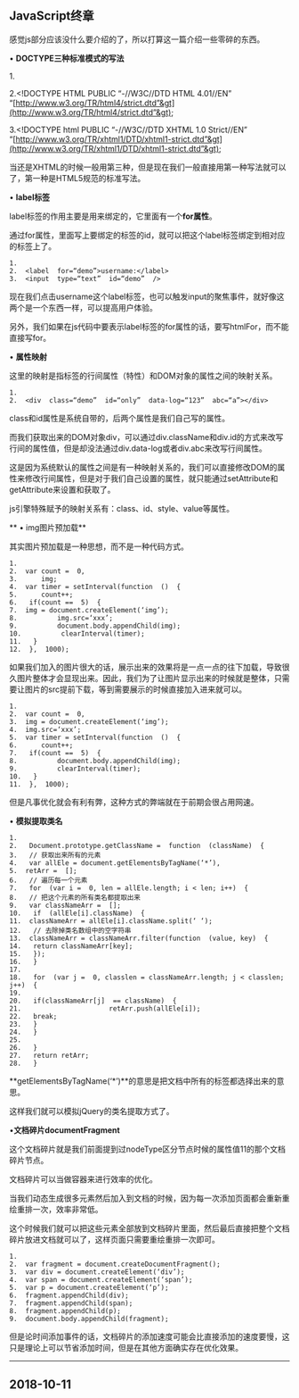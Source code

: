 ##  JavaScript终章

感觉js部分应该没什么要介绍的了，所以打算这一篇介绍一些零碎的东西。

• **DOCTYPE三种标准模式的写法**

1.**<!DOCTYPE html>**

2.<!DOCTYPE HTML PUBLIC “-//W3C//DTD HTML 4.01//EN” “[http://www.w3.org/TR/html4/strict.dtd”&gt](http://www.w3.org/TR/html4/strict.dtd”&gt);

3.<!DOCTYPE html PUBLIC “-//W3C//DTD XHTML 1.0 Strict//EN” “[http://www.w3.org/TR/xhtml1/DTD/xhtml1-strict.dtd”&gt](http://www.w3.org/TR/xhtml1/DTD/xhtml1-strict.dtd”&gt);

当还是XHTML的时候一般用第三种，但是现在我们一般直接用第一种写法就可以了，第一种是HTML5规范的标准写法。

• **label标签**

label标签的作用主要是用来绑定的，它里面有一个**for属性**。

通过for属性，里面写上要绑定的标签的id，就可以把这个label标签绑定到相对应的标签上了。

```
1.    
2.  <label  for=“demo”>username:</label>  
3.  <input  type=“text”  id=“demo”  />
```

现在我们点击username这个label标签，也可以触发input的聚焦事件，就好像这两个是一个东西一样，可以提高用户体验。

另外，我们如果在js代码中要表示label标签的for属性的话，要写htmlFor，而不能直接写for。

• **属性映射**

这里的映射是指标签的行间属性（特性）和DOM对象的属性之间的映射关系。

```
1.    
2.  <div  class=“demo”  id=“only”  data-log=“123”  abc=“a”></div>
```

class和id属性是系统自带的，后两个属性是我们自己写的属性。

而我们获取出来的DOM对象div，可以通过div.className和div.id的方式来改写行间的属性值，但是却没法通过div.data-log或者div.abc来改写行间属性。

这是因为系统默认的属性之间是有一种映射关系的，我们可以直接修改DOM的属性来修改行间属性，但是对于我们自己设置的属性，就只能通过setAttribute和getAttribute来设置和获取了。

js引擎特殊赋予的映射关系有：class、id、style、value等属性。

** • img图片预加载**

其实图片预加载是一种思想，而不是一种代码方式。

```
1.    
2.  var count =  0,  
3.      img;  
4.  var timer = setInterval(function  ()  {  
5.      count++;  
6.   if(count ==  5)  {  
7.  img = document.createElement(‘img’);  
8.          img.src=‘xxx’;  
9.          document.body.appendChild(img);  
10.          clearInterval(timer);  
11.   }  
12.  },  1000);
```

如果我们加入的图片很大的话，展示出来的效果将是一点一点的往下加载，导致很久图片整体才会显现出来。因此，我们为了让图片显示出来的时候就是整体，只需要让图片的src提前下载，等到需要展示的时候直接加入进来就可以。

```
1.    
2.  var count =  0,  
3.  img = document.createElement(‘img’);  
4.  img.src=‘xxx’;  
5.  var timer = setInterval(function  ()  {  
6.      count++;  
7.   if(count ==  5)  {  
8.          document.body.appendChild(img);  
9.          clearInterval(timer);  
10.   }  
11.  },  1000);
```

但是凡事优化就会有利有弊，这种方式的弊端就在于前期会很占用网速。

• **模拟提取类名**

```
1.    
2.   Document.prototype.getClassName =  function  (className)  {  
3.   // 获取出来所有的元素  
4.   var allEle = document.getElementsByTagName(‘*’),    
5.  retArr =  [];  
6.   // 遍历每一个元素  
7.   for  (var i =  0, len = allEle.length; i < len; i++)  {  
8.   // 把这个元素的所有类名都提取出来  
9.   var classNameArr =  [];  
10.   if  (allEle[i].className)  {  
11.  classNameArr = allEle[i].className.split(‘ ‘);  
12.   // 去除掉类名数组中的空字符串  
13.  classNameArr = classNameArr.filter(function  (value, key)  {  
14.   return classNameArr[key];  
15.   });  
16.   }  
17.     
18.   for  (var j =  0, classlen = classNameArr.length; j < classlen; j++)  {  
19.     
20.   if(classNameArr[j]  == className)  {  
21.                      retArr.push(allEle[i]);  
22.   break;  
23.   }  
24.   }  
25.     
26.   }  
27.   return retArr;  
28.   }
```

**getElementsByTagName(‘*’)**的意思是把文档中所有的标签都选择出来的意思。

这样我们就可以模拟jQuery的类名提取方式了。

•**文档碎片documentFragment**

这个文档碎片就是我们前面提到过nodeType区分节点时候的属性值11的那个文档碎片节点。

文档碎片可以当做容器来进行效率的优化。

当我们动态生成很多元素然后加入到文档的时候，因为每一次添加页面都会重新重绘重排一次，效率非常低。

这个时候我们就可以把这些元素全部放到文档碎片里面，然后最后直接把整个文档碎片放进文档就可以了，这样页面只需要重绘重排一次即可。

```
1.    
2.  var fragment = document.createDocumentFragment();  
3.  var div = document.createElement(‘div’);  
4.  var span = document.createElement(‘span’);  
5.  var p = document.createElement(‘p’);  
6.  fragment.appendChild(div);  
7.  fragment.appendChild(span);  
8.  fragment.appendChild(p);  
9.  document.body.appendChild(fragment);
```

但是论时间添加事件的话，文档碎片的添加速度可能会比直接添加的速度要慢，这只是理论上可以节省添加时间，但是在其他方面确实存在优化效果。

---

## 2018-10-11